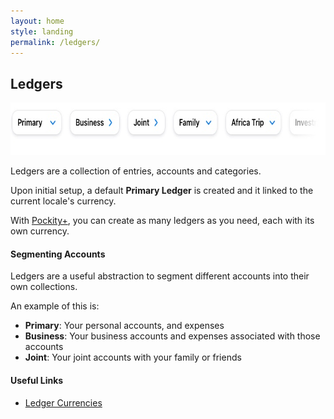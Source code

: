 ```yaml
---
layout: home
style: landing
permalink: /ledgers/
---
```


## Ledgers

<picture>
  <source media="(prefers-color-scheme: dark)" srcset="/assets/images/ledgers/header-dark.jpg 1x, /assets/images/ledgers/header-dark@2x.jpg 2x, /assets/images/ledgers/header-dark@3x.jpg 3x">
  <img src="/assets/images/ledgers/header.jpg" srcset="/assets/images/ledgers/header@2x.jpg 2x, /assets/images/ledgers/header@3x.jpg 3x" width="712" height="84" alt="Graphical representation of Pockity's ledgers"/>
</picture>

Ledgers are a collection of entries, accounts and categories. 

Upon initial setup, a default **Primary Ledger** is created and it linked to the current locale's currency. 

With [Pockity+](), you can create as many ledgers as you need, each with its own currency. 

#### Segmenting Accounts 

Ledgers are a useful abstraction to segment different accounts into their own collections. 

An example of this is:
- **Primary**: Your personal accounts, and expenses 
- **Business**: Your business accounts and expenses associated with those accounts 
- **Joint**: Your joint accounts with your family or friends

#### Useful Links

- [Ledger Currencies](/ledgers/currencies)
